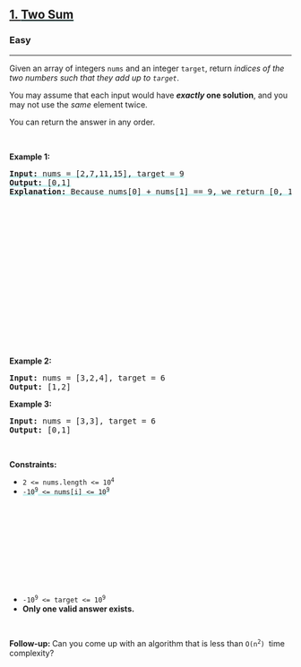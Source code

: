 <h2><a href="https://leetcode.com/problems/two-sum/">1. <lclighter data-id="lgt255811883" data-bundle-id="0" style="background-image: linear-gradient(transparent 0%, transparent calc(50% - 4px), rgb(204, 242, 241) calc(50% - 4px), rgb(204, 242, 241) 100%); transition: background-position 120ms ease-in-out 0s, padding 120ms ease-in-out 0s; background-size: 100% 200%; background-position: initial; user-select: auto;">Two Sum</lclighter><div class="LinerThreadIcon LinerFirst LinerOverlapse" data-highlight-id="255811883" data-bundle-id="0" id="lgt255811883" style="background-image: url(&quot;https://profile.getliner.com/liner-service-bucket/user_photo_default/color-2/V.svg&quot;); user-select: auto;">
        <div class="LinerThreadIcon__dim" style="user-select: auto;"></div>
        <div class="LinerThreadIcon__mentioned" style="user-select: auto;">
          <div class="LinerThreadIcon__mentionedImg" style="user-select: auto;"></div>
        </div>
        <div class="LinerThreadIcon__onlyMe" style="user-select: auto;">
          <div class="LinerThreadIcon__onlyMeImg" style="user-select: auto;"></div>
        </div>
      </div><div class="LinerThreadIcon LinerSecond " data-highlight-id="257820954" data-bundle-id="0" id="lgt257820954" style="background-image: url(&quot;https://profile.getliner.com/liner-service-bucket/user_photo_default/color-5/G.svg&quot;); user-select: auto;">
        <div class="LinerThreadIcon__dim" style="user-select: auto;"></div>
        <div class="LinerThreadIcon__mentioned" style="user-select: auto;">
          <div class="LinerThreadIcon__mentionedImg" style="user-select: auto;"></div>
        </div>
        <div class="LinerThreadIcon__onlyMe" style="user-select: auto;">
          <div class="LinerThreadIcon__onlyMeImg" style="user-select: auto;"></div>
        </div>
      </div></a></h2><h3>Easy</h3><hr><div style="user-select: auto;"><p style="user-select: auto;">Given an array of integers <code style="user-select: auto;">nums</code>&nbsp;and an integer <code style="user-select: auto;">target</code>, return <em style="user-select: auto;">indices of the two numbers such that they add up to <code style="user-select: auto;">target</code></em>.</p>

<p style="user-select: auto;">You may assume that each input would have <strong style="user-select: auto;"><em style="user-select: auto;">exactly</em> one solution</strong>, and you may not use the <em style="user-select: auto;">same</em> element twice.</p>

<p style="user-select: auto;">You can return the answer in any order.</p>

<p style="user-select: auto;">&nbsp;</p>
<p style="user-select: auto;"><strong style="user-select: auto;">Example 1:</strong></p>

<pre style="user-select: auto;"><strong style="user-select: auto;"><lclighter data-id="lgt255811914" data-bundle-id="1" style="background-image: linear-gradient(transparent 0%, transparent calc(50% - 4px), rgb(204, 242, 241) calc(50% - 4px), rgb(204, 242, 241) 100%); transition: background-position 120ms ease-in-out 0s, padding 120ms ease-in-out 0s; background-size: 100% 200%; background-position: initial; user-select: auto;">Input:</lclighter></strong><lclighter data-id="lgt255811914" data-bundle-id="1" style="background-image: linear-gradient(transparent 0%, transparent calc(50% - 4px), rgb(204, 242, 241) calc(50% - 4px), rgb(204, 242, 241) 100%); transition: background-position 120ms ease-in-out 0s, padding 120ms ease-in-out 0s; background-size: 100% 200%; background-position: initial; user-select: auto;"> nums = [2,7,11,15], target = 9<br style="user-select: auto;"></lclighter><strong style="user-select: auto;"><lclighter data-id="lgt255811914" data-bundle-id="1" style="background-image: linear-gradient(transparent 0%, transparent calc(50% - 4px), rgb(204, 242, 241) calc(50% - 4px), rgb(204, 242, 241) 100%); transition: background-position 120ms ease-in-out 0s, padding 120ms ease-in-out 0s; background-size: 100% 200%; background-position: initial; user-select: auto;">Output:</lclighter></strong><lclighter data-id="lgt255811914" data-bundle-id="1" style="background-image: linear-gradient(transparent 0%, transparent calc(50% - 4px), rgb(204, 242, 241) calc(50% - 4px), rgb(204, 242, 241) 100%); transition: background-position 120ms ease-in-out 0s, padding 120ms ease-in-out 0s; background-size: 100% 200%; background-position: initial; user-select: auto;"> [0,1]<br style="user-select: auto;"></lclighter><strong style="user-select: auto;"><lclighter data-id="lgt255811914" data-bundle-id="1" style="background-image: linear-gradient(transparent 0%, transparent calc(50% - 4px), rgb(204, 242, 241) calc(50% - 4px), rgb(204, 242, 241) 100%); transition: background-position 120ms ease-in-out 0s, padding 120ms ease-in-out 0s; background-size: 100% 200%; background-position: initial; user-select: auto;">Explanation:</lclighter></strong><lclighter data-id="lgt255811914" data-bundle-id="1" style="background-image: linear-gradient(transparent 0%, transparent calc(50% - 4px), rgb(204, 242, 241) calc(50% - 4px), rgb(204, 242, 241) 100%); transition: background-position 120ms ease-in-out 0s, padding 120ms ease-in-out 0s; background-size: 100% 200%; background-position: initial; user-select: auto;"> Because nums[0] + nums[1] == 9, we return [0, 1].</lclighter><div class="LinerThreadIcon LinerFirst " data-highlight-id="255811914" data-bundle-id="1" id="lgt255811914" style="background-image: url(&quot;https://profile.getliner.com/liner-service-bucket/user_photo_default/color-2/V.svg&quot;); user-select: auto;">
        <div class="LinerThreadIcon__dim" style="user-select: auto;"></div>
        <div class="LinerThreadIcon__mentioned" style="user-select: auto;">
          <div class="LinerThreadIcon__mentionedImg" style="user-select: auto;"></div>
        </div>
        <div class="LinerThreadIcon__onlyMe" style="user-select: auto;">
          <div class="LinerThreadIcon__onlyMeImg" style="user-select: auto;"></div>
        </div>
      </div>
</pre>

<p style="user-select: auto;"><strong style="user-select: auto;">Example 2:</strong></p>

<pre style="user-select: auto;"><strong style="user-select: auto;">Input:</strong> nums = [3,2,4], target = 6
<strong style="user-select: auto;">Output:</strong> [1,2]
</pre>

<p style="user-select: auto;"><strong style="user-select: auto;">Example 3:</strong></p>

<pre style="user-select: auto;"><strong style="user-select: auto;">Input:</strong> nums = [3,3], target = 6
<strong style="user-select: auto;">Output:</strong> [0,1]
</pre>

<p style="user-select: auto;">&nbsp;</p>
<p style="user-select: auto;"><strong style="user-select: auto;">Constraints:</strong></p>

<ul style="user-select: auto;">
	<li style="user-select: auto;"><code style="user-select: auto;">2 &lt;= nums.length &lt;= 10<sup style="user-select: auto;">4</sup></code></li>
	<li style="user-select: auto;"><code style="user-select: auto;"><lclighter data-id="lgt255811293" data-bundle-id="2" style="background-image: linear-gradient(transparent 0%, transparent calc(50% - 4px), rgb(204, 242, 241) calc(50% - 4px), rgb(204, 242, 241) 100%); transition: background-position 120ms ease-in-out 0s, padding 120ms ease-in-out 0s; background-size: 100% 200%; background-position: initial; user-select: auto;">-10</lclighter><sup style="user-select: auto;"><lclighter data-id="lgt255811293" data-bundle-id="2" style="background-image: linear-gradient(transparent 0%, transparent calc(50% - 4px), rgb(204, 242, 241) calc(50% - 4px), rgb(204, 242, 241) 100%); transition: background-position 120ms ease-in-out 0s, padding 120ms ease-in-out 0s; background-size: 100% 200%; background-position: initial; user-select: auto;">9</lclighter></sup><lclighter data-id="lgt255811293" data-bundle-id="2" style="background-image: linear-gradient(transparent 0%, transparent calc(50% - 4px), rgb(204, 242, 241) calc(50% - 4px), rgb(204, 242, 241) 100%); transition: background-position 120ms ease-in-out 0s, padding 120ms ease-in-out 0s; background-size: 100% 200%; background-position: initial; user-select: auto;"> &lt;= nums[i] &lt;= 10</lclighter><sup style="user-select: auto;"><lclighter data-id="lgt255811293" data-bundle-id="2" style="background-image: linear-gradient(transparent 0%, transparent calc(50% - 4px), rgb(204, 242, 241) calc(50% - 4px), rgb(204, 242, 241) 100%); transition: background-position 120ms ease-in-out 0s, padding 120ms ease-in-out 0s; background-size: 100% 200%; background-position: initial; user-select: auto;">9</lclighter><div class="LinerThreadIcon LinerFirst " data-highlight-id="255811293" data-bundle-id="2" id="lgt255811293" style="background-image: url(&quot;https://profile.getliner.com/liner-service-bucket/user_photo_default/color-2/V.svg&quot;); user-select: auto;">
        <div class="LinerThreadIcon__dim" style="user-select: auto;"></div>
        <div class="LinerThreadIcon__mentioned" style="user-select: auto;">
          <div class="LinerThreadIcon__mentionedImg" style="user-select: auto;"></div>
        </div>
        <div class="LinerThreadIcon__onlyMe" style="user-select: auto;">
          <div class="LinerThreadIcon__onlyMeImg" style="user-select: auto;"></div>
        </div>
      </div></sup></code></li>
	<li style="user-select: auto;"><code style="user-select: auto;">-10<sup style="user-select: auto;">9</sup> &lt;= target &lt;= 10<sup style="user-select: auto;">9</sup></code></li>
	<li style="user-select: auto;"><strong style="user-select: auto;">Only one valid answer exists.</strong></li>
</ul>

<p style="user-select: auto;">&nbsp;</p>
<strong style="user-select: auto;">Follow-up:&nbsp;</strong>Can you come up with an algorithm that is less than&nbsp;<code style="user-select: auto;">O(n<sup style="user-select: auto;">2</sup>)&nbsp;</code>time complexity?</div>